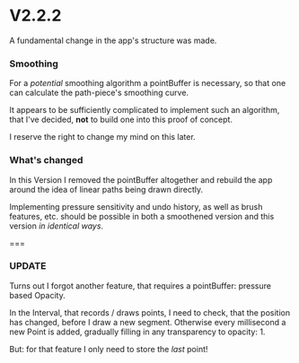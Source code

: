 # V2.2.2

A fundamental change in the app's structure was made.

### Smoothing

For a *potential* smoothing algorithm a pointBuffer is necessary, so that one can calculate the path-piece's smoothing curve.

It appears to be sufficiently complicated to implement such an algorithm, that I've decided, **not** to build one into this proof of concept.

I reserve the right to change my mind on this later.

### What's changed

In this Version I removed the pointBuffer altogether and rebuild the app around the idea of linear paths being drawn directly.

Implementing pressure sensitivity and undo history, as well as brush features, etc. should be possible in both a smoothened version and this version *in identical ways*.


===

### UPDATE

Turns out I forgot another feature, that requires a pointBuffer: pressure based Opacity.

In the Interval, that records / draws points, I need to check, that the position has changed, before I draw a new segment. Otherwise every millisecond a new Point is added, gradually filling in any transparency to opacity: 1.

But: for that feature I only need to store the *last* point!
